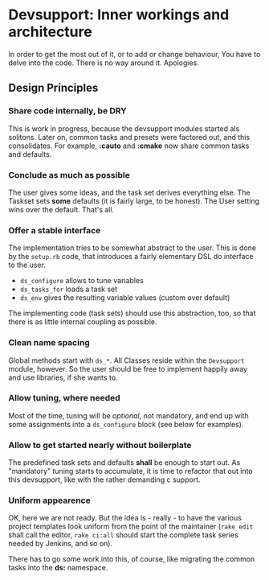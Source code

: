 # Devsupport: Inner workings and architecture

In order to get the most out of it, or to add or change behaviour, You have to delve into the code. There is no way around it. Apologies.

## Design Principles

### Share code internally, be DRY

This is work in progress, because the devsupport modules started als solitons.
Later on, common tasks and presets were factored out, and this consolidates.
For example, **:cauto** and **:cmake** now share common tasks and defaults.

### Conclude as much as possible

The user gives some ideas, and the task set derives everything else.
The Taskset sets **some** defaults (it is fairly large, to be honest). The User setting wins over the default. That's all.

### Offer a stable interface

The implementation tries to be somewhat abstract to the user.
This is done by the ``setup.rb`` code, that introduces a fairly elementary DSL do interface to the user.

* ``ds_configure`` allows to tune variables
* ``ds_tasks_for`` loads a task set
* ``ds_env`` gives the resulting variable values (custom over default)

The implementing code (task sets) should use this abstraction, too, so that
there is as little internal coupling as possible.

### Clean name spacing

Global methods start with ``ds_*``. All Classes reside within the
``Devsupport`` module, however. So the user should be free to implement happily
away and use libraries, if she wants to.


### Allow tuning, where needed

Most of the time, tuning will be *optional*, not mandatory, and end up with
some assignments into a ``ds_configure`` block (see below for examples).

### Allow to get started nearly without boilerplate

The predefined task sets and defaults  **shall** be enough to start out. As
"mandatory" tuning starts to accumulate, it is time to refactor that out into
this devsupport, like with the rather demanding c support.

### Uniform appearence

OK, here we are not ready. But the idea is - really - to have the various project templates look uniform from the point of the maintainer (``rake edit`` shall call the editor, ``rake ci:all`` should start the complete task series needed by Jenkins, and so on).

There has to go some work into this, of course, like migrating the common tasks into the **ds:** namespace.

